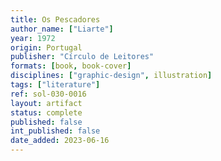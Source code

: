 ```yaml
---
title: Os Pescadores
author_name: ["Liarte"]
year: 1972
origin: Portugal
publisher: "Círculo de Leitores"
formats: [book, book-cover]
disciplines: ["graphic-design", illustration]
tags: ["literature"]
ref: sol-030-0016
layout: artifact
status: complete
published: false
int_published: false
date_added: 2023-06-16
---
```

